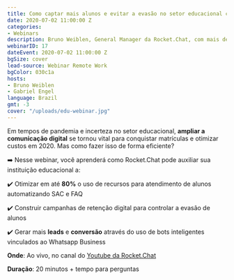 ```yaml
---
title: Como captar mais alunos e evitar a evasão no setor educacional com Rocket.Chat
date: 2020-07-02 11:00:00 Z
categories:
- Webinars
description: Bruno Weiblen, General Manager da Rocket.Chat, com mais de 15 anos de experiência em negócios para o setor educacional
webinarID: 17
dateEvent: 2020-07-02 11:00:00 Z
bgSize: cover
lead-source: Webinar Remote Work
bgColor: 030c1a
hosts:
- Bruno Weiblen
- Gabriel Engel
language: Brazil
gmt: -3
cover: "/uploads/edu-webinar.jpg"
---
```


Em tempos de pandemia e incerteza no setor educacional, **ampliar a comunicação digital** se tornou vital para conquistar matrículas e otimizar custos em 2020. Mas como fazer isso de forma eficiente?

➡️ Nesse webinar, você aprenderá como Rocket.Chat pode auxiliar sua instituição educacional a:

✔️ Otimizar em até **80%** o uso de recursos para atendimento de alunos automatizando SAC e FAQ

✔️ Construir campanhas de retenção digital para controlar a evasão de alunos

✔️ Gerar mais **leads** e **conversão** através do uso de bots inteligentes vinculados ao Whatsapp Business

**Onde**: Ao vivo, no canal do [Youtube da Rocket.Chat](https://www.youtube.com/channel/UCin9nv7mUjoqrRiwrzS5UVQ)

**Duração**: 20 minutos + tempo para perguntas

